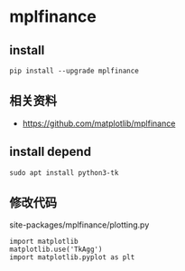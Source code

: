# mplfinance

## install

```
pip install --upgrade mplfinance
```
## 相关资料
+ <https://github.com/matplotlib/mplfinance>

## install depend 

```
sudo apt install python3-tk
```
##  修改代码

site-packages/mplfinance/plotting.py

```
import matplotlib
matplotlib.use('TkAgg')
import matplotlib.pyplot as plt
```
